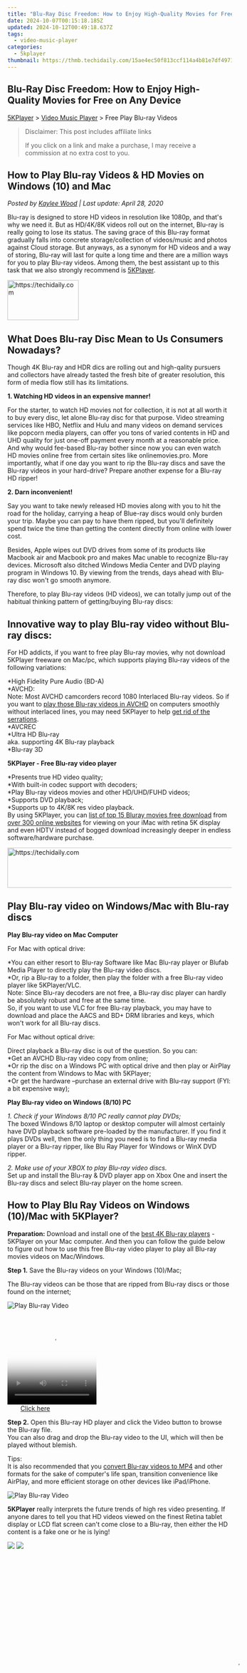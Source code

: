 ```yaml
---
title: "Blu-Ray Disc Freedom: How to Enjoy High-Quality Movies for Free on Any Device"
date: 2024-10-07T00:15:18.185Z
updated: 2024-10-12T00:49:18.637Z
tags:
  - video-music-player
categories:
  - 5kplayer
thumbnail: https://thmb.techidaily.com/15ae4ec50f813ccf114a4b81e7df4971867857563b2d6cb86a1f4c6b8ae4a880.jpg
---
```


## Blu-Ray Disc Freedom: How to Enjoy High-Quality Movies for Free on Any Device

[5KPlayer](https://tools.techidaily.com/5kplayer/products/) \> [Video Music Player](https://tools.techidaily.com/5kplayer/video-music-player/) \> Free Play Blu-ray Videos

>  Disclaimer: This post includes affiliate links
>
>  If you click on a link and make a purchase, I may receive a commission at no extra cost to you.
>

## How to Play Blu-ray Videos & HD Movies on Windows (10) and Mac

 _Posted by [Kaylee Wood](https://www.quora.com/profile/Amanda-Hu-21) | Last update: April 28, 2020_

Blu-ray is designed to store HD videos in resolution like 1080p, and that's why we need it. But as HD/4K/8K videos roll out on the internet, Blu-ray is really going to lose its status. The saving grace of this Blu-ray format gradually falls into concrete storage/collection of videos/music and photos against Cloud storage. But anyways, as a synonym for HD videos and a way of storing, Blu-ray will last for quite a long time and there are a million ways for you to play Blu-ray videos. Among them, the best assistant up to this task that we also strongly recommend is [5KPlayer](https://tools.techidaily.com/5kplayer/products/).

<!-- affiliate ads begin -->
<a href="https://malaysia-healthcare-travel-council.pxf.io/c/5597632/1576477/17382" target="_top" id="1576477">
  <img src="//a.impactradius-go.com/display-ad/17382-1576477" border="0" alt="https://techidaily.com" width="160" height="90"/>
</a>
<img height="0" width="0" src="https://malaysia-healthcare-travel-council.pxf.io/i/5597632/1576477/17382" style="position:absolute;visibility:hidden;" border="0" />
<!-- affiliate ads end -->

## What Does Blu-ray Disc Mean to Us Consumers Nowadays?

Though 4K Blu-ray and HDR dics are rolling out and high-qality pursuers and collectors have already tasted the fresh bite of greater resolution, this form of media flow still has its limitations.

**1\. Watching HD videos in an expensive manner!**

For the starter, to watch HD movies not for collection, it is not at all worth it to buy every disc, let alone Blu-ray disc for that purpose. Video streaming services like HBO, Netflix and Hulu and many videos on demand services like popcorn media players, can offer you tons of varied contents in HD and UHD quality for just one-off payment every month at a reasonable price. And why would fee-based Blu-ray bother since now you can even watch HD movies online free from certain sites like onlinemovies.pro. More importantly, what if one day you want to rip the Blu-ray discs and save the Blu-ray videos in your hard-drive? Prepare another expense for a Blu-ray HD ripper! 

**2\. Darn inconvenient!**

Say you want to take newly released HD movies along with you to hit the road for the holiday, carrying a heap of Blue-ray discs would only burden your trip. Maybe you can pay to have them ripped, but you'll definitely spend twice the time than getting the content directly from online with lower cost.

Besides, Apple wipes out DVD drives from some of its products like Macbook air and Macbook pro and makes Mac unable to recognize Blu-ray devices. Microsoft also ditched Windows Media Center and DVD playing program in Windows 10\. By viewing from the trends, days ahead with Blu-ray disc won't go smooth anymore. 

Therefore, to play Blu-ray videos (HD videos), we can totally jump out of the habitual thinking pattern of getting/buying Blu-ray discs:

## Innovative way to play Blu-ray video without Blu-ray discs:

For HD addicts, if you want to free play Blu-ray movies, why not download 5KPlayer freeware on Mac/pc, which supports playing Blu-ray videos of the following variations: 

\*High Fidelity Pure Audio (BD-A)  
\*AVCHD:   
Note: Most AVCHD camcorders record 1080 Interlaced Blu-ray videos. So if you want to [play those Blu-ray videos in AVCHD](https://tools.techidaily.com/5kplayer/video-music-player/) on computers smoothly without interlaced lines, you may need 5KPlayer to help [get rid of the serrations](https://tools.techidaily.com/5kplayer/video-music-player/).  
\*AVCREC  
\*Ultra HD Blu-ray  
aka. supporting 4K Blu-ray playback  
\*Blu-ray 3D  

**5KPlayer - Free Blu-ray video player**

\*Presents true HD video quality;  
\*With built-in codec support with decoders;  
\*Play Blu-ray videos movies and other HD/UHD/FUHD videos;  
\*Supports DVD playback;  
\*Supports up to 4K/8K res video playback.  
By using 5KPlayer, you can [list of top 15 Bluray movies free download](https://tools.techidaily.com/5kplayer/youtube-download/) from [over 300 online websites](https://tools.techidaily.com/5kplayer/youtube-download/) for viewing on your iMac with retina 5K display and even HDTV instead of bogged download increasingly deeper in endless software/hardware purchase. 

<!-- affiliate ads begin -->
<a href="https://laganoo.pxf.io/c/5597632/1657400/16446" target="_top" id="1657400">
  <img src="//a.impactradius-go.com/display-ad/16446-1657400" border="0" alt="https://techidaily.com" width="728" height="90"/>
</a>
<img height="0" width="0" src="https://laganoo.pxf.io/i/5597632/1657400/16446" style="position:absolute;visibility:hidden;" border="0" />
<!-- affiliate ads end -->

## Play Blu-ray video on Windows/Mac with Blu-ray discs

**Play Blu-ray video on Mac Computer**

For Mac with optical drive:

\*You can either resort to Blu-ray Software like Mac Blu-ray player or Blufab Media Player to directly play the Blu-ray video discs.  
\*Or, rip a Blu-ray to a folder, then play the folder with a free Blu-ray video player like 5KPlayer/VLC.  
Note: Since Blu-ray decoders are not free, a Blu-ray disc player can hardly be absolutely robust and free at the same time.   
So, if you want to use VLC for free Blu-ray playback, you may have to download and place the AACS and BD+ DRM libraries and keys, which won't work for all Blu-ray discs. 

For Mac without optical drive:

Direct playback a Blu-ray disc is out of the question. So you can:   
\*Get an AVCHD Blu-ray video copy from online;   
\*Or rip the disc on a Windows PC with optical drive and then play or AirPlay the content from Windows to Mac with 5KPlayer;  
\*Or get the hardware –purchase an external drive with Blu-ray support (FYI: a bit expensive way); 

**Play Blu-ray video on Windows (8/10) PC**

_1\. Check if your Windows 8/10 PC really cannot play DVDs;_  
The boxed Windows 8/10 laptop or desktop computer will almost certainly have DVD playback software pre-loaded by the manufacturer. If you find it plays DVDs well, then the only thing you need is to find a Blu-ray media player or a Blu-ray ripper, like Blu Ray Player for Windows or WinX DVD ripper.

_2\. Make use of your XBOX to play Blu-ray video discs._  
Set up and install the Blu-ray & DVD player app on Xbox One and insert the Blu-ray discs and select Blu-ray player on the home screen. 

## How to Play Blu Ray Videos on Windows (10)/Mac with 5KPlayer?

**Preparation:** Download and install one of the [best 4K Blu-ray players](https://tools.techidaily.com/5kplayer/video-music-player/) \- 5KPlayer on your Mac computer. And then you can follow the guide below to figure out how to use this free Blu-ray video player to play all Blu-ray movies videos on Mac/Windows.

**Step 1.** Save the Blu-ray videos on your Windows (10)/Mac;

The Blu-ray videos can be those that are ripped from Blu-ray discs or those found on the internet;

![Play Blu-ray Video](https://www.5kplayer.com/video-music-player/img/youtube-0119-01.png) 

<!-- affiliate ads begin -->
<span id="1743243">
					<video width="200" height="200" style="cursor:pointer"
           poster="//a.impactradius-go.com/display-clicktoplayimage/1743243.png"
           onclick="if(!this.playClicked){this.play();this.setAttribute('controls',true);this.playClicked=true;}">
	   <source src="//a.impactradius-go.com/display-ad/19272-1743243">
	   <img src="//a.impactradius-go.com/display-clicktoplayimage/1743243.png" style="border: none; height: 100%; width: 100%; object-fit: contain">
	</video>
	<div style="width:125px;text-align:center"><a href="javascript:window.open(decodeURIComponent('https%3A%2F%2Faligracehair.sjv.io%2Fc%2F5597632%2F1743243%2F19272'), '_blank');void(0);">Click here</a></div>
</span>
<img height="0" width="0" src="https://imp.pxf.io/i/5597632/1743243/19272" style="position:absolute;visibility:hidden;" border="0" />
<!-- affiliate ads end -->

**Step 2.** Open this Blu-ray HD player and click the Video button to browse the Blu-ray file.  
 You can also drag and drop the Blu-ray video to the UI, which will then be played without blemish. 

Tips:  
It is also recommended that you [convert Blu-ray videos to MP4](https://tools.techidaily.com/5kplayer/products/) and other formats for the sake of computer's life span, transition convenience like AirPlay, and more efficient storage on other devices like iPad/iPhone.

![Play Blu-ray Video](https://www.5kplayer.com/video-music-player/img/free-4k-video-player-02.jpg) 

**5KPlayer** really interprets the future trends of high res video presenting. If anyone dares to tell you that HD videos viewed on the finest Retina tablet display or LCD flat screen can't come close to a Blu-ray, then either the HD content is a fake one or he is lying!

[![](https://www.5kplayer.com/video-music-player/../button/freedownwhitewin.png)](https://tools.techidaily.com/5kplayer/products/) [![](https://www.5kplayer.com/video-music-player/../button/freedownbackmac.png)](https://tools.techidaily.com/5kplayer/products/)

<!-- affiliate ads begin -->
<span id="1492813">
					<video width="1024" height="576" style="cursor:pointer"
           poster="//a.impactradius-go.com/display-clicktoplayimage/1492813.png"
           onclick="if(!this.playClicked){this.play();this.setAttribute('controls',true);this.playClicked=true;}">
	   <source src="//a.impactradius-go.com/display-ad/14559-1492813">
	   <img src="//a.impactradius-go.com/display-clicktoplayimage/1492813.png" style="border: none; height: 100%; width: 100%; object-fit: contain">
	</video>
	<div style="width:640px;text-align:center"><a href="javascript:window.open(decodeURIComponent('https%3A%2F%2Fpropmoneyinc.pxf.io%2Fc%2F5597632%2F1492813%2F14559'), '_blank');void(0);">Click here</a></div>
</span>
<img height="0" width="0" src="https://imp.pxf.io/i/5597632/1492813/14559" style="position:absolute;visibility:hidden;" border="0" />
<!-- affiliate ads end -->

<ins class="adsbygoogle"
     style="display:block"
     data-ad-format="autorelaxed"
     data-ad-client="ca-pub-7571918770474297"
     data-ad-slot="1223367746"></ins>

<ins class="adsbygoogle"
     style="display:block"
     data-ad-client="ca-pub-7571918770474297"
     data-ad-slot="8358498916"
     data-ad-format="auto"
     data-full-width-responsive="true"></ins>

<span class="atpl-alsoreadstyle">Also read:</span>
<div><ul>
<li><a href="https://screen-mirroring-recording.techidaily.com/new-2024-approved-essential-pick-for-retro-gaming-top-5-android-tools-for-ps2-titles/"><u>[New] 2024 Approved Essential Pick for Retro Gaming Top 5 Android Tools for PS2 Titles</u></a></li>
<li><a href="https://youtube-video-recordings.techidaily.com/new-a-closer-look-at-youtubes-unlisted-content-category/"><u>[New] A Closer Look at YouTube’s ‘Unlisted’ Content Category</u></a></li>
<li><a href="https://remote-screen-capture.techidaily.com/updated-unlocking-xbox-experience-with-video-capture-techniques/"><u>[Updated] Unlocking Xbox Experience with Video Capture Techniques</u></a></li>
<li><a href="https://extra-information.techidaily.com/2024-approved-audio-visual-symphony-crafting-music-infused-instagram-videos/"><u>2024 Approved Audio-Visual Symphony Crafting Music-Infused Instagram Videos</u></a></li>
<li><a href="https://windows11.techidaily.com/essential-guide-overcoming-the-winscomrssrvdll-crashes/"><u>Essential Guide: Overcoming the Winscomrssrvdll Crashes</u></a></li>
<li><a href="https://easy-unlock-android.techidaily.com/in-2024-delete-gmail-account-withwithout-password-on-realme-c67-4g-by-drfone-android/"><u>In 2024, Delete Gmail Account With/Without Password On Realme C67 4G</u></a></li>
<li><a href="https://fox-links.techidaily.com/memimagic-create-funny-images-on-the-go/"><u>MemiMagic Create Funny Images On-the-Go</u></a></li>
<li><a href="https://video-ai-editor.techidaily.com/new-the-top-5-free-mpeg-video-combining-tools-for-2024/"><u>New The Top 5 Free MPEG Video Combining Tools for 2024</u></a></li>
<li><a href="https://video-ai-editor.techidaily.com/new-transform-your-photos-into-videos-with-these-10-online-tools/"><u>New Transform Your Photos Into Videos with These 10 Online Tools</u></a></li>
<li><a href="https://video-ai-editor.techidaily.com/top-10plus-best-free-online-video-editors-for-video-editing-online/"><u>Top 10+ Best Free Online Video Editors for Video Editing Online</u></a></li>
<li><a href="https://win-able.techidaily.com/troubleshooting-guide-why-fifa-21-wont-boot-and-solutions/"><u>Troubleshooting Guide: Why FIFA 21 Won't Boot and Solutions</u></a></li>
<li><a href="https://video-ai-editor.techidaily.com/updated-2024-approved-mac-video-production-powerhouse-adobe-premiere-pro/"><u>Updated 2024 Approved Mac Video Production Powerhouse Adobe Premiere Pro</u></a></li>
<li><a href="https://video-ai-editor.techidaily.com/updated-in-2024-quik-but-not-quick-enough-a-review-and-pc-alternatives-for-faster-video-editing/"><u>Updated In 2024, Quik, But Not Quick Enough? A Review & PC Alternatives for Faster Video Editing</u></a></li>
<li><a href="https://video-ai-editor.techidaily.com/updated-vn-video-editor-for-pc-a-concise-review-and-guide/"><u>Updated VN Video Editor for PC A Concise Review and Guide</u></a></li>
</ul></div>

